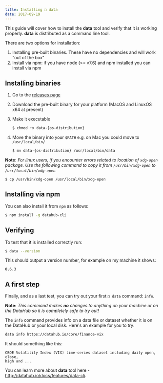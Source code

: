 ```yaml
---
title: Installing ❒ data
date: 2017-09-19
---
```


This guide will cover how to install the **data** tool and verify that it is working properly. **data** is distributed as a command line tool.

There are two options for installation:

1. Installing pre-built binaries. These have no dependencies and will work "out of the box"
2. Install via npm: if you have node (>= v7.6) and npm installed you can install via npm

## Installing binaries

1. Go to the [releases page](/download)
2. Download the pre-built binary for your platform (MacOS and LinuxOS x64 at present)
3. Make it executable

    ```bash
    $ chmod +x data-{os-distribution}
    ```
4. Move the binary into your `$PATH` e.g. on Mac you could move to `/usr/local/bin/`

    ```bash
    $ mv data-{os-distribution} /usr/local/bin/data
    ```

**Note:** *For linux users, if you encounter errors related to location of `xdg-open` package. Use the following command to copy it from `/usr/bin/xdg-open` to `/usr/local/bin/xdg-open`.*

```
$ cp /usr/bin/xdg-open /usr/local/bin/xdg-open
```

## Installing via npm

You can also install it from `npm` as follows:

```bash
$ npm install -g datahub-cli
```

## Verifying

To test that it is installed correctly run:

```bash
$ data --version
```

This should output a version number, for example on my machine it shows:

```
0.6.3
```

## A first step

Finally, and as a last test, you can try out your first `❒ data` command: `info`.

**Note:** *This command makes **no** changes to anything on your machine or on the DataHub so it is completely safe to try out!*

The `info` command provides info on a data file or dataset whether it is on the DataHub or your local disk. Here's an example for you to try:

```bash
data info https://datahub.io/core/finance-vix
```

It should something like this:

```cli-output
CBOE Volatility Index (VIX) time-series dataset including daily open, close,
high and ...
```

You can learn more about **data** tool here - http://datahub.io/docs/features/data-cli.
